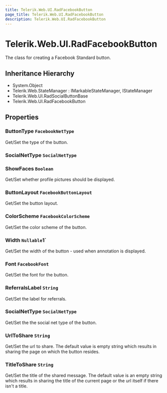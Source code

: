 ```yaml
---
title: Telerik.Web.UI.RadFacebookButton
page_title: Telerik.Web.UI.RadFacebookButton
description: Telerik.Web.UI.RadFacebookButton
---
```


# Telerik.Web.UI.RadFacebookButton

The class for creating a Facebook Standard button.

## Inheritance Hierarchy

* System.Object
* Telerik.Web.StateManager : IMarkableStateManager, IStateManager
* Telerik.Web.UI.RadSocialButtonBase
* Telerik.Web.UI.RadFacebookButton

## Properties

###  ButtonType `FacebookNetType`

Get/Set the type of the button.

###  SocialNetType `SocialNetType`

###  ShowFaces `Boolean`

Get/Set whether profile pictures should be displayed.

###  ButtonLayout `FacebookButtonLayout`

Get/Set the button layout.

###  ColorScheme `FacebookColorScheme`

Get/Set the color scheme of the button.

###  Width `Nullable`1`

Get/Set the width of the button - used when annotation is displayed.

###  Font `FacebookFont`

Get/Set the font for the button.

###  ReferralsLabel `String`

Get/Set the label for referrals.

###  SocialNetType `SocialNetType`

Get/Set the the social net type of the button.

###  UrlToShare `String`

Get/Set the url to share. The default value is empty string which results in sharing the page on which the button resides.

###  TitleToShare `String`

Get/Set the title of the shared message. The default value is an empty string
            which results in sharing the title of the current page or the url itself if there isn't a title.

